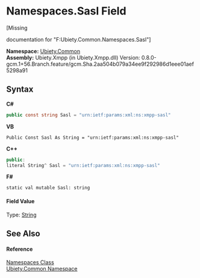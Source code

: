 # Namespaces.Sasl Field
 

\[Missing <summary> documentation for "F:Ubiety.Common.Namespaces.Sasl"\]

**Namespace:**&nbsp;<a href="3a988b7f-7a78-d824-53e6-d57463519974">Ubiety.Common</a><br />**Assembly:**&nbsp;Ubiety.Xmpp (in Ubiety.Xmpp.dll) Version: 0.8.0-gcm.1+56.Branch.feature/gcm.Sha.2aa504b079a34ee9f292986d1eee01aef5298a91

## Syntax

**C#**<br />
``` C#
public const string Sasl = "urn:ietf:params:xml:ns:xmpp-sasl"
```

**VB**<br />
``` VB
Public Const Sasl As String = "urn:ietf:params:xml:ns:xmpp-sasl"
```

**C++**<br />
``` C++
public:
literal String^ Sasl = "urn:ietf:params:xml:ns:xmpp-sasl"
```

**F#**<br />
``` F#
static val mutable Sasl: string
```


#### Field Value
Type: <a href="http://msdn2.microsoft.com/en-us/library/s1wwdcbf" target="_blank">String</a>

## See Also


#### Reference
<a href="b57934f7-bc68-e177-b57b-1a9dfbcd62d7">Namespaces Class</a><br /><a href="3a988b7f-7a78-d824-53e6-d57463519974">Ubiety.Common Namespace</a><br />